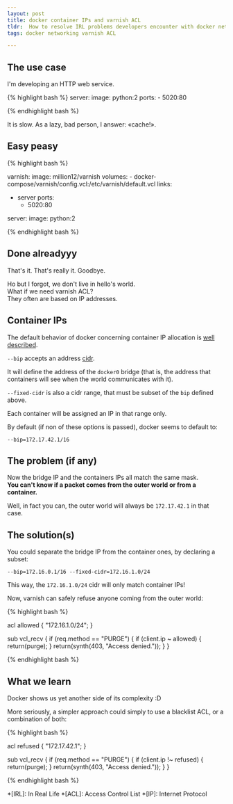 ```yaml
---
layout: post
title: docker container IPs and varnish ACL
tldr:  How to resolve IRL problems developers encounter with docker networking
tags: docker networking varnish ACL

---
```


## The use case

I'm developing an HTTP web service.

{% highlight bash %}
server:
  image: python:2
  ports:
      - 5020:80

{% endhighlight bash %}

It is slow.
As a lazy, bad person, I answer: «cache!».

## Easy peasy


{% highlight bash %}

varnish:
  image: million12/varnish
  volumes:
    - docker-compose/varnish/config.vcl:/etc/varnish/default.vcl
  links:
   - server
  ports:
      - 5020:80

server:
  image: python:2

{% endhighlight bash %}

## Done alreadyyy

That's it. That's really it. Goodbye.

Ho but I forgot, we don't live in hello's world.  
What if we need varnish ACL?  
They often are based on IP addresses.

## Container IPs

The default behavior of docker concerning container IP allocation is [well described](http://docs.docker.com/articles/networking/#docker0).

`--bip` accepts an address [cidr](https://tools.ietf.org/html/rfc1918). 

It will define the address of the `docker0` bridge (that is, the address that containers will see when the world communicates with it).

`--fixed-cidr` is also a cidr range, that must be subset of the `bip` defined above.

Each container will be assigned an IP in that range only.

By default (if non of these options is passed), docker seems to default to:

    --bip=172.17.42.1/16

## The problem (if any)

Now the bridge IP and the containers IPs all match the same mask.  
**You can't know if a packet comes from the outer world or from a container.**

Well, in fact you can, the outer world will always be `172.17.42.1` in that case.

## The solution(s)

You could separate the bridge IP from the container ones, by declaring a subset:

    --bip=172.16.0.1/16 --fixed-cidr=172.16.1.0/24

This way, the `172.16.1.0/24` cidr will only match container IPs!


Now, varnish can safely refuse anyone coming from the outer world:

{% highlight bash %}

acl allowed {
    "172.16.1.0/24";
}

sub vcl_recv {
    if (req.method == "PURGE") {
        if (client.ip ~ allowed) {
            return(purge);
        }
        return(synth(403, "Access denied."));
    }
}

{% endhighlight bash %}

## What we learn

Docker shows us yet another side of its complexity :D

More seriously, a simpler approach could simply to use a blacklist ACL, or a combination of both:

{% highlight bash %}

acl refused {
    "172.17.42.1";
}

sub vcl_recv {
    if (req.method == "PURGE") {
        if (client.ip !~ refused) {
            return(purge);
        }
        return(synth(403, "Access denied."));
    }
}

{% endhighlight bash %}

*[IRL]: In Real Life
*[ACL]: Access Control List
*[IP]: Internet Protocol

